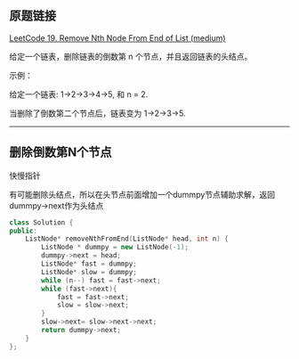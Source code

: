 ## 原题链接

[LeetCode 19. Remove Nth Node From End of List (medium)](https://leetcode-cn.com/problems/remove-nth-node-from-end-of-list/)

给定一个链表，删除链表的倒数第 n 个节点，并且返回链表的头结点。

示例：

给定一个链表: 1->2->3->4->5, 和 n = 2.

当删除了倒数第二个节点后，链表变为 1->2->3->5.

----

## 删除倒数第N个节点

快慢指针

有可能删除头结点，所以在头节点前面增加一个dummpy节点辅助求解，返回dummpy->next作为头结点

```cpp
class Solution {
public:
    ListNode* removeNthFromEnd(ListNode* head, int n) {
        ListNode * dummpy = new ListNode(-1);
        dummpy->next = head;
        ListNode* fast = dummpy;
        ListNode* slow = dummpy;
        while (n--) fast = fast->next;
        while (fast->next){
            fast = fast->next;
            slow = slow->next;
        }
        slow->next= slow->next->next;
        return dummpy->next;
    }
};
```
